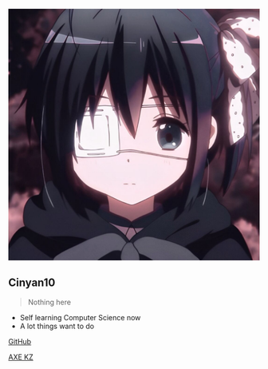 ![logo](_media/rikka.jpg)

 ## Cinyan10

> Nothing here

- Self learning Computer Science now
- A lot things want to do

[GitHub](https://github.com/Cinyan10) 

[AXE KZ](https://www.axekz.com)
